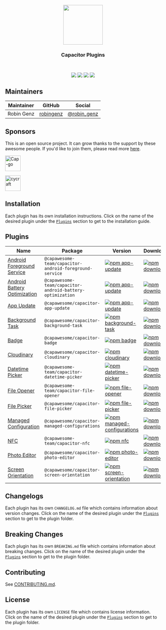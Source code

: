 <br />
<div align="center">
  <img src="https://avatars.githubusercontent.com/u/105555861" width="128" height="128" />
</div>
<h3 align="center">Capacitor Plugins</h3>
<br />
<p align="center">
  <a href="https://github.com/capawesome-team/capacitor-plugins"><img src="https://img.shields.io/maintenance/yes/2023?style=flat-square" /></a>
  <a href="https://github.com/capawesome-team/capacitor-plugins/actions/workflows/ci.yml"><img src="https://img.shields.io/github/actions/workflow/status/capawesome-team/capacitor-plugins/ci.yml?branch=main&style=flat-square" /></a>
  <a href="https://github.com/capawesome-team"><img src="https://img.shields.io/badge/part%20of-capawesome-%234f46e5?style=flat-square" /></a>
  <a href="https://turborepo.org/"><img src="https://img.shields.io/badge/maintained%20with-turborepo-%237f6ab2?style=flat-square" /></a>
</p>

## Maintainers

| Maintainer | GitHub                                    | Social                                        |
| ---------- | ----------------------------------------- | --------------------------------------------- |
| Robin Genz | [robingenz](https://github.com/robingenz) | [@robin_genz](https://twitter.com/robin_genz) |

## Sponsors

This is an open source project.
It can grow thanks to the support by these awesome people.
If you'd like to join them, please read more [here](https://github.com/sponsors/capawesome-team).

<!-- gold-sponsors --><!-- gold-sponsors -->
<!-- silver-sponsors --><!-- silver-sponsors -->
<!-- bronze-sponsors --><a href="https://github.com/Cap-go"><img src="https://github.com/Cap-go.png" alt="Cap-go" width="50px"></a><!-- bronze-sponsors -->

<a href="https://github.com/cycraft"><img src="https://github.com/cycraft.png" alt="cycraft" style="max-width: 100%;" width="50px"></a>

## Installation

Each plugin has its own installation instructions.
Click on the name of the desired plugin under the [`Plugins`](#plugins) section to get to the installation guide.

## Plugins

| Name                                                                                                      | Package                                                   | Version                                                                                                                                                                                                  | Downloads                                                                                                                                                                                    |
| --------------------------------------------------------------------------------------------------------- | --------------------------------------------------------- | -------------------------------------------------------------------------------------------------------------------------------------------------------------------------------------------------------- | -------------------------------------------------------------------------------------------------------------------------------------------------------------------------------------------- |
| [Android Foreground Service](https://github.com/capawesome-team/capacitor-android-foreground-service)     | `@capawesome-team/capacitor-android-foreground-service`   | [![npm app-update](https://img.shields.io/badge/npm-sponsorware-4f46e5?style=flat-square)](https://github.com/capawesome-team/capacitor-android-foreground-service)                                      | [![npm downloads](https://img.shields.io/badge/downloads-sponsorware-4f46e5?style=flat-square)](https://github.com/capawesome-team/capacitor-android-foreground-service)                     |
| [Android Battery Optimization](https://github.com/capawesome-team/capacitor-android-battery-optimization) | `@capawesome-team/capacitor-android-battery-optimization` | [![npm app-update](https://img.shields.io/badge/npm-sponsorware-4f46e5?style=flat-square)](https://github.com/capawesome-team/capacitor-android-battery-optimization)                                    | [![npm downloads](https://img.shields.io/badge/downloads-sponsorware-4f46e5?style=flat-square)](https://github.com/capawesome-team/capacitor-android-battery-optimization)                   |
| [App Update](./packages/app-update)                                                                       | `@capawesome/capacitor-app-update`                        | [![npm app-update](https://img.shields.io/npm/v/@capawesome/capacitor-app-update?style=flat-square)](https://www.npmjs.com/package/@capawesome/capacitor-app-update)                                     | [![npm downloads](https://img.shields.io/npm/dw/@capawesome/capacitor-app-update?style=flat-square)](https://www.npmjs.com/package/@capawesome/capacitor-app-update)                         |
| [Background Task](./packages/background-task)                                                             | `@capawesome/capacitor-background-task`                   | [![npm background-task](https://img.shields.io/npm/v/@capawesome/capacitor-background-task?style=flat-square)](https://www.npmjs.com/package/@capawesome/capacitor-background-task)                      | [![npm downloads](https://img.shields.io/npm/dw/@capawesome/capacitor-background-task?style=flat-square)](https://www.npmjs.com/package/@capawesome/capacitor-background-task)               |
| [Badge](./packages/badge)                                                                                 | `@capawesome/capacitor-badge`                             | [![npm badge](https://img.shields.io/npm/v/@capawesome/capacitor-badge?style=flat-square)](https://www.npmjs.com/package/@capawesome/capacitor-badge)                                                    | [![npm downloads](https://img.shields.io/npm/dw/@capawesome/capacitor-badge?style=flat-square)](https://www.npmjs.com/package/@capawesome/capacitor-badge)                                   |
| [Cloudinary](./packages/cloudinary)                                                                       | `@capawesome/capacitor-cloudinary`                        | [![npm cloudinary](https://img.shields.io/npm/v/@capawesome/capacitor-cloudinary?style=flat-square)](https://www.npmjs.com/package/@capawesome/capacitor-cloudinary)                                     | [![npm downloads](https://img.shields.io/npm/dw/@capawesome/capacitor-cloudinary?style=flat-square)](https://www.npmjs.com/package/@capawesome/capacitor-cloudinary)                         |
| [Datetime Picker](./packages/datetime-picker)                                                             | `@capawesome-team/capacitor-datetime-picker`              | [![npm datetime-picker](https://img.shields.io/npm/v/@capawesome-team/capacitor-datetime-picker?style=flat-square)](https://www.npmjs.com/package/@capawesome-team/capacitor-datetime-picker)            | [![npm downloads](https://img.shields.io/npm/dw/@capawesome-team/capacitor-datetime-picker?style=flat-square)](https://www.npmjs.com/package/@capawesome-team/capacitor-datetime-picker)     |
| [File Opener](./packages/file-opener)                                                                     | `@capawesome-team/capacitor-file-opener`                  | [![npm file-opener](https://img.shields.io/npm/v/@capawesome-team/capacitor-file-opener?style=flat-square)](https://www.npmjs.com/package/@capawesome-team/capacitor-file-opener)                        | [![npm downloads](https://img.shields.io/npm/dw/@capawesome-team/capacitor-file-opener?style=flat-square)](https://www.npmjs.com/package/@capawesome-team/capacitor-file-opener)             |
| [File Picker](./packages/file-picker)                                                                     | `@capawesome/capacitor-file-picker`                       | [![npm file-picker](https://img.shields.io/npm/v/@capawesome/capacitor-file-picker?style=flat-square)](https://www.npmjs.com/package/@capawesome/capacitor-file-picker)                                  | [![npm downloads](https://img.shields.io/npm/dw/@capawesome/capacitor-file-picker?style=flat-square)](https://www.npmjs.com/package/@capawesome/capacitor-file-picker)                       |
| [Managed Configuration](./packages/managed-configurations)                                                | `@capawesome/capacitor-managed-configurations`            | [![npm managed-configurations](https://img.shields.io/npm/v/@capawesome/capacitor-managed-configurations?style=flat-square)](https://www.npmjs.com/package/@capawesome/capacitor-managed-configurations) | [![npm downloads](https://img.shields.io/npm/dw/@capawesome/capacitor-managed-configurations?style=flat-square)](https://www.npmjs.com/package/@capawesome/capacitor-managed-configurations) |
| [NFC](https://github.com/capawesome-team/capacitor-nfc)                                                   | `@capawesome-team/capacitor-nfc`                          | [![npm nfc](https://img.shields.io/badge/npm-sponsorware-4f46e5?style=flat-square)](https://github.com/capawesome-team/capacitor-nfc)                                                                    | [![npm downloads](https://img.shields.io/badge/downloads-sponsorware-4f46e5?style=flat-square)](https://github.com/capawesome-team/capacitor-nfc)                                            |
| [Photo Editor](./packages/photo-editor)                                                                   | `@capawesome/capacitor-photo-editor`                      | [![npm photo-editor](https://img.shields.io/npm/v/@capawesome/capacitor-photo-editor?style=flat-square)](https://www.npmjs.com/package/@capawesome/capacitor-photo-editor)                               | [![npm downloads](https://img.shields.io/npm/dw/@capawesome/capacitor-photo-editor?style=flat-square)](https://www.npmjs.com/package/@capawesome/capacitor-photo-editor)                     |
| [Screen Orientation](./packages/screen-orientation)                                                       | `@capawesome/capacitor-screen-orientation`                | [![npm screen-orientation](https://img.shields.io/npm/v/@capawesome/capacitor-screen-orientation?style=flat-square)](https://www.npmjs.com/package/@capawesome/capacitor-screen-orientation)             | [![npm downloads](https://img.shields.io/npm/dw/@capawesome/capacitor-screen-orientation?style=flat-square)](https://www.npmjs.com/package/@capawesome/capacitor-screen-orientation)         |

## Changelogs

Each plugin has its own `CHANGELOG.md` file which contains information about version changes.
Click on the name of the desired plugin under the [`Plugins`](#plugins) section to get to the plugin folder.

## Breaking Changes

Each plugin has its own `BREAKING.md` file which contains information about breaking changes.
Click on the name of the desired plugin under the [`Plugins`](#plugins) section to get to the plugin folder.

## Contributing

See [CONTRIBUTING.md](./CONTRIBUTING.md).

## License

Each plugin has its own `LICENSE` file which contains license information.
Click on the name of the desired plugin under the [`Plugins`](#plugins) section to get to the plugin folder.
